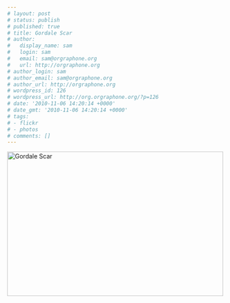 ```yaml
---
# layout: post
# status: publish
# published: true
# title: Gordale Scar
# author:
#   display_name: sam
#   login: sam
#   email: sam@orgraphone.org
#   url: http://orgraphone.org
# author_login: sam
# author_email: sam@orgraphone.org
# author_url: http://orgraphone.org
# wordpress_id: 126
# wordpress_url: http://org.orgraphone.org/?p=126
# date: '2010-11-06 14:20:14 +0000'
# date_gmt: '2010-11-06 14:20:14 +0000'
# tags:
# - flickr
# - photos
# comments: []
---
```

<p><a href="http://www.flickr.com/photos/pikesley/2853019611/" title="Gordale Scar by Sam Wise, on Flickr"><img src="http://farm4.static.flickr.com/3182/2853019611_d44947c383.jpg" width="500" height="334" alt="Gordale Scar" /></a></p>
